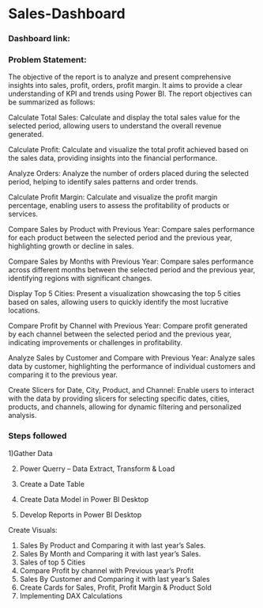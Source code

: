 # Sales-Dashboard

### Dashboard link:

### Problem Statement:

The objective of the report is to analyze and present comprehensive insights into sales, profit, orders, profit margin. It aims to provide a clear understanding of KPI and trends using Power BI. The report objectives can be summarized as follows:

Calculate Total Sales: Calculate and display the total sales value for the selected period, allowing users to understand the overall revenue generated.

Calculate Profit: Calculate and visualize the total profit achieved based on the sales data, providing insights into the financial performance.

Analyze Orders: Analyze the number of orders placed during the selected period, helping to identify sales patterns and order trends.

Calculate Profit Margin: Calculate and visualize the profit margin percentage, enabling users to assess the profitability of products or services.

Compare Sales by Product with Previous Year: Compare sales performance for each product between the selected period and the previous year, highlighting growth or decline in sales.

Compare Sales by Months with Previous Year: Compare sales performance across different months between the selected period and the previous year, identifying regions with significant changes.

Display Top 5 Cities: Present a visualization showcasing the top 5 cities based on sales, allowing users to quickly identify the most lucrative locations.

Compare Profit by Channel with Previous Year: Compare profit generated by each channel between the selected period and the previous year, indicating improvements or challenges in profitability.

Analyze Sales by Customer and Compare with Previous Year: Analyze sales data by customer, highlighting the performance of individual customers and comparing it to the previous year.

Create Slicers for Date, City, Product, and Channel: Enable users to interact with the data by providing slicers for selecting specific dates, cities, products, and channels, allowing for dynamic filtering and personalized analysis.

### Steps followed

 1)Gather Data

2) Power Querry – Data Extract, Transform & Load

3) Create a Date Table

4) Create Data Model in Power BI Desktop

5) Develop Reports in Power BI Desktop

Create Visuals:
1) Sales By Product and Comparing it with last year’s Sales.
2) Sales By Month and Comparing it with last year’s Sales.
3) Sales of top 5 Cities
4) Compare Profit by channel with Previous year’s Profit
5) Sales By Customer and Comparing it with last year’s Sales
6) Create Cards for Sales, Profit, Profit Margin & Product Sold
6) Implementing DAX Calculations


